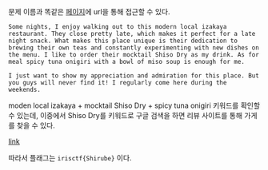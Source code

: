 문제 이름과 똑같은 [페이지](https://osint-food-blog-web.chal.irisc.tf/late-night-bite/)에 url을 통해 접근할 수 있다. 

```plain
Some nights, I enjoy walking out to this modern local izakaya restaurant. They close pretty late, which makes it perfect for a late night snack. What makes this place unique is their dedication to brewing their own teas and constantly experimenting with new dishes on the menu. I like to order their mocktail Shiso Dry as my drink. As for meal spicy tuna onigiri with a bowl of miso soup is enough for me.

I just want to show my appreciation and admiration for this place. But you guys will never find it! I regularly come here during the weekends.
```

moden local izakaya + mocktail Shiso Dry + spicy tuna onigiri 키워드를 확인할 수 있는데, 
이중에서 Shiso Dry를 키워드로 구글 검색을 하면 리뷰 사이트를 통해 가게를 찾을 수 있다. 

[link](https://restaurantguru.com/Shirube-United-States)

따라서 플래그는 `irisctf{Shirube}` 이다. 
